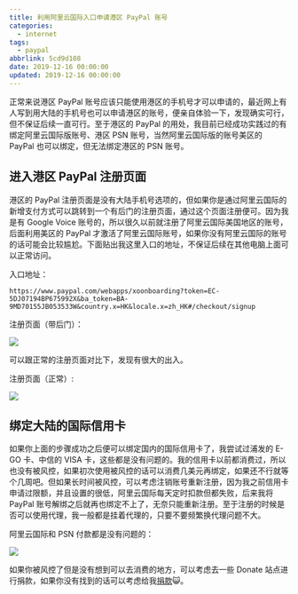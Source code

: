 ```yaml
---
title: 利用阿里云国际入口申请港区 PayPal 账号
categories:
  - internet
tags:
  - paypal
abbrlink: 5cd9d108
date: 2019-12-16 00:00:00
updated: 2019-12-16 00:00:00
---
```


正常来说港区 PayPal 账号应该只能使用港区的手机号才可以申请的，最近网上有人写到用大陆的手机号也可以申请港区的账号，便亲自体验一下，发现确实可行，但不保证后续一直可行。至于港区的 PayPal 的用处，我目前已经成功实践过的有绑定阿里云国际版账号、港区 PSN 账号，当然阿里云国际版的账号美区的 PayPal 也可以绑定，但无法绑定港区的 PSN 账号。

<!--more-->

## 进入港区 PayPal 注册页面

港区的 PayPal 注册页面是没有大陆手机号选项的，但如果你是通过阿里云国际的新增支付方式可以跳转到一个有后门的注册页面，通过这个页面注册便可。因为我是有 Google Voice 账号的，所以很久以前就注册了阿里云国际美国地区的账号，后面利用美区的 PayPal 才激活了阿里云国际账号，如果你没有阿里云国际的账号的话可能会比较尴尬。下面贴出我这里入口的地址，不保证后续在其他电脑上面可以正常访问。

入口地址：

```
https://www.paypal.com/webapps/xoonboarding?token=EC-5DJ07194BP675992X&ba_token=BA-9MD70155JB053533W&country.x=HK&locale.x=zh_HK#/checkout/signup
```

注册页面（带后门）：

![](https://www.itren.tech/2019/15765122429543.jpg)

可以跟正常的注册页面对比下，发现有很大的出入。

注册页面（正常）:

![](https://www.itren.tech/2019/15765123231384.jpg)

## 绑定大陆的国际信用卡

如果你上面的步骤成功之后便可以绑定国内的国际信用卡了，我尝试过浦发的 E-GO 卡、中信的 VISA 卡，这些都是没有问题的。我的信用卡以前都消费过，所以也没有被风控，如果初次使用被风控的话可以消费几美元再绑定，如果还不行就等个几周吧。但如果长时间被风控，可以考虑注销账号重新注册，因为我之前信用卡申请过限额，并且设置的很低，阿里云国际每天定时扣款但都失败，后来我将 PayPal 账号解绑之后就再也绑定不上了，无奈只能重新注册。至于注册的时候是否可以使用代理，我一般都是挂着代理的，只要不要频繁换代理问题不大。

阿里云国际和 PSN 付款都是没有问题的：

![](https://www.itren.tech/2019/15765132851195.jpg)

如果你被风控了但是没有想到可以去消费的地方，可以考虑去一些 Donate 站点进行捐款，如果你没有找到的话可以考虑给我[捐款](https://www.paypal.me/itren)😺。
